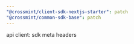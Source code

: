 ```yaml
---
"@crossmint/client-sdk-nextjs-starter": patch
"@crossmint/common-sdk-base": patch
---
```


api client: sdk meta headers
